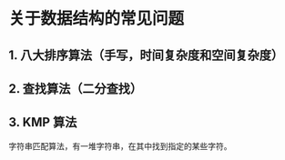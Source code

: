 # 关于数据结构的常见问题

## 1. 八大排序算法（手写，时间复杂度和空间复杂度）



## 2. 查找算法（二分查找）



## 3. KMP 算法

字符串匹配算法，有一堆字符串，在其中找到指定的某些字符。

